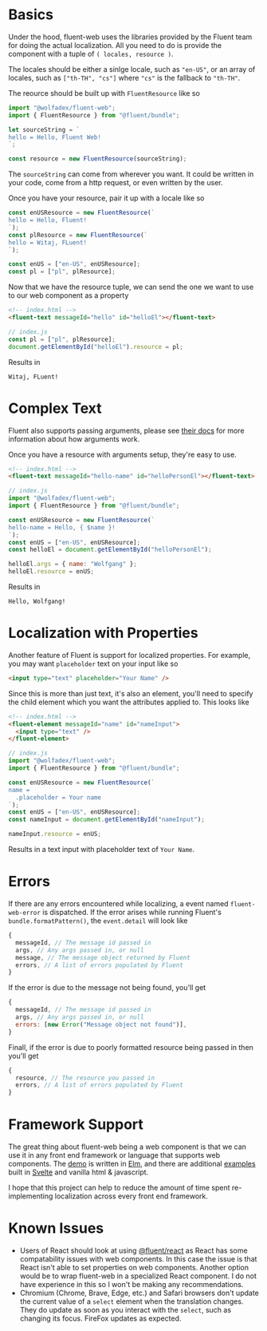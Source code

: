 # Basics

Under the hood, fluent-web uses the libraries provided by the Fluent team for doing the actual localization. All you need to do is provide the component with a tuple of `( locales, resource )`.

The locales should be either a sinlge locale, such as `"en-US"`, or an array of locales, such as `["th-TH", "cs"]` where `"cs"` is the fallback to `"th-TH"`.

The reource should be built up with `FluentResource` like so

```js
import "@wolfadex/fluent-web";
import { FluentResource } from "@fluent/bundle";

let sourceString = `
hello = Hello, Fluent Web!
`;

const resource = new FluentResource(sourceString);
```

The `sourceString` can come from wherever you want. It could be written in your code, come from a http request, or even written by the user.

Once you have your resource, pair it up with a locale like so

```js
const enUSResource = new FluentResource(`
hello = Hello, Fluent!
`);
const plResource = new FluentResource(`
hello = Witaj, FLuent!
`);

const enUS = ["en-US", enUSResource];
const pl = ["pl", plResource];
```

Now that we have the resource tuple, we can send the one we want to use to our web component as a property

```html
<!-- index.html -->
<fluent-text messageId="hello" id="helloEl"></fluent-text>
```

```js
// index.js
const pl = ["pl", plResource];
document.getElementById("helloEl").resource = pl;
```

Results in

```
Witaj, FLuent!
```

# Complex Text

Fluent also supports passing arguments, please see [their docs](https://projectfluent.org/) for more information about how arguments work.

Once you have a resource with arguments setup, they're easy to use.

```html
<!-- index.html -->
<fluent-text messageId="hello-name" id="helloPersonEl"></fluent-text>
```

```js
// index.js
import "@wolfadex/fluent-web";
import { FluentResource } from "@fluent/bundle";

const enUSResource = new FluentResource(`
hello-name = Hello, { $name }!
`);
const enUS = ["en-US", enUSResource];
const helloEl = document.getElementById("helloPersonEl");

helloEl.args = { name: "Wolfgang" };
helloEl.resource = enUS;
```

Results in

```
Hello, Wolfgang!
```

# Localization with Properties

Another feature of Fluent is support for localized properties. For example, you may want `placeholder` text on your input like so

```html
<input type="text" placeholder="Your Name" />
```

Since this is more than just text, it's also an element, you'll need to specify the child element which you want the attributes applied to. This looks like

```html
<!-- index.html -->
<fluent-element messageId="name" id="nameInput">
  <input type="text" />
</fluent-element>
```

```js
// index.js
import "@wolfadex/fluent-web";
import { FluentResource } from "@fluent/bundle";

const enUSResource = new FluentResource(`
name =
  .placeholder = Your name
`);
const enUS = ["en-US", enUSResource];
const nameInput = document.getElementById("nameInput");

nameInput.resource = enUS;
```

Results in a text input with placeholder text of `Your Name`.

# Errors

If there are any errors encountered while localizing, a event named `fluent-web-error` is dispatched. If the error arises while running Fluent's `bundle.formatPattern()`, the `event.detail` will look like

```js
{
  messageId, // The message id passed in
  args, // Any args passed in, or null
  message, // The message object returned by Fluent
  errors, // A list of errors populated by Fluent
}
```

If the error is due to the message not being found, you'll get

```js
{
  messageId, // The message id passed in
  args, // Any args passed in, or null
  errors: [new Error("Message object not found")],
}
```

Finall, if the error is due to poorly formatted resource being passed in then you'll get

```js
{
  resource, // The resource you passed in
  errors, // A list of errors populated by Fluent
}
```

# Framework Support

The great thing about fluent-web being a web component is that we can use it in any front end framework or language that supports web components. The [demo](https://wolfadex.github.io/fluent-web/) is written in [Elm](https://elm-lang.org/), and there are additional [examples](https://github.com/wolfadex/fluent-web/tree/master/example) built in [Svelte](https://svelte.dev/) and vanilla html & javascript.

I hope that this project can help to reduce the amount of time spent re-implementing localization across every front end framework.

# Known Issues

- Users of React should look at using [@fluent/react](https://github.com/projectfluent/fluent.js/tree/master/fluent-react) as React has some compatability issues with web components. In this case the issue is that React isn't able to set properties on web components. Another option would be to wrap fluent-web in a specialized React component. I do not have experience in this so I won't be making any recommendations.
- Chromium (Chrome, Brave, Edge, etc.) and Safari browsers don't update the current value of a `select` element when the translation changes. They do update as soon as you interact with the `select`, such as changing its focus. FireFox updates as expected.
